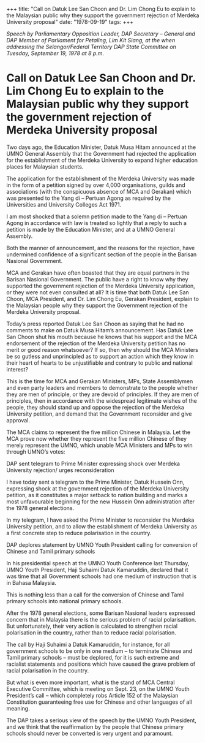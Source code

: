 +++ 
title: "Call on Datuk Lee San Choon and Dr. Lim Chong Eu to explain to the Malaysian public why they support the government rejection of Merdeka University proposal"
date: "1978-09-19"
tags:
+++

_Speech by Parliamentary Opposition Leader, DAP Secretary – General and DAP Member of Parliament for Petaling, Lim Kit Siang, at the when addressing the Selangor/Federal Territory DAP State Committee on Tuesday, September 19, 1978 at 8 p.m._

# Call on Datuk Lee San Choon and Dr. Lim Chong Eu to explain to the Malaysian public why they support the government rejection of Merdeka University proposal

Two days ago, the Education Minister, Datuk Musa Hitam announced at the UMNO General Assembly that the Government had rejected the application for the establishment of the Merdeka University to expand higher education places for Malaysian students.</u>

The application for the establishment of the Merdeka University was made in the form of a petition signed by over 4,000 organisations, guilds and associations (with the conspicuous absence of MCA and Gerakan) which was presented to the Yang di – Pertuan Agong as required by the Universities and University Colleges Act 1971.

I am most shocked that a solemn petition made to the Yang di – Pertuan Agong in accordance with law is treated so lightly that a reply to such a petition is made by the Education Minister, and at a UMNO General Assembly.

Both the manner of announcement, and the reasons for the rejection, have undermined confidence of a significant section of the people in the Barisan Nasional Government.

MCA and Gerakan have often boasted that they are equal partners in the Barisan Nasional Government. The public have a right to know why they supported the government rejection of the Merdeka University application, or they were not even consulted at all? It is time that both Datuk Lee San Choon, MCA President, and Dr. Lim Chong Eu, Gerakan President, explain to the Malaysian people why they support the Government rejection of the Merdeka University proposal.

Today’s press reported Datuk Lee San Choon as saying that he had no comments to make on Datuk Musa Hitam’s announcement. Has Datuk Lee San Choon shut his mouth because he knows that his support and the MCA endorsement of the rejection of the Merdeka University petition has no merit or good reason whatsoever? If so, then why should the MCA Ministers be so gutless and unprincipled as to support an action which they know in their heart of hearts to be unjustifiable and contrary to public and national interest?

This is the time for MCA and Gerakan Ministers, MPs, State Assemblymen and even party leaders and members to demonstrate to the people whether they are men of principle, or they are devoid of principles. If they are men of principles, then in accordance with the widespread legitimate wishes of the people, they should stand up and oppose the rejection of the Merdeka University petition, and demand that the Government reconsider and give approval.

The MCA claims to represent the five million Chinese in Malaysia. Let the MCA prove now whether they represent the five million Chinese of they merely represent the UMNO, which unable MCA Ministers and MPs to win through UMNO’s votes:

DAP sent telegram to Prime Minister expressing shock over Merdeka University rejection/ urges reconsideration 

I have today sent a telegram to the Prime Minister, Datuk Hussein Onn, expressing shock at the government rejection of the Merdeka University petition, as it constitutes a major setback to nation building and marks a most unfavourable beginning for the new Hussein Onn administration after the 1978 general elections.

In my telegram, I have asked the Prime Minister to reconsider the Merdeka University petition, and to allow the establishment of Merdeka University as a first concrete step to reduce polarisation in the country.

DAP deplores statement by UMNO Youth President calling for conversion of Chinese and Tamil primary schools

In his presidential speech at the UMNO Youth Conference last Thursday, UMNO Youth President, Haji Suhaimi Datuk Kamaruddin, declared that it was time that all Government schools had one medium of instruction that is in Bahasa Malaysia.

This is nothing less than a call for the conversion of Chinese and Tamil primary schools into national primary schools.

After the 1978 general elections, some Barisan Nasional leaders expressed concern that in Malaysia there is the serious problem of racial polarisatkon. But unfortunately, their very action is calculated to strengthen racial polarisation in the country, rather than to reduce racial polarisation.

The call by Haji Suhaimi a Datuk Kamaruddin, for instance, for all government schools to be only in one medium – to terminate Chinese and Tamil primary schools – must be deplored, for it is such extreme and racialist statements and positions which have caused the grave problem of racial polarisation in the country.

But what is even more important, what is the stand of MCA Central Executive Committee, which is meeting on Sept. 23, on the UMNO Youth President’s call – which completely robs Article 152 of the Malaysian Constitution guaranteeing free use for Chinese and other languages of all meaning.

The DAP takes a serious view of the speech by the UMNO Youth President, and we think that the reaffirmation by the people that Chinese primary schools should never be converted is very urgent and paramount.
 
